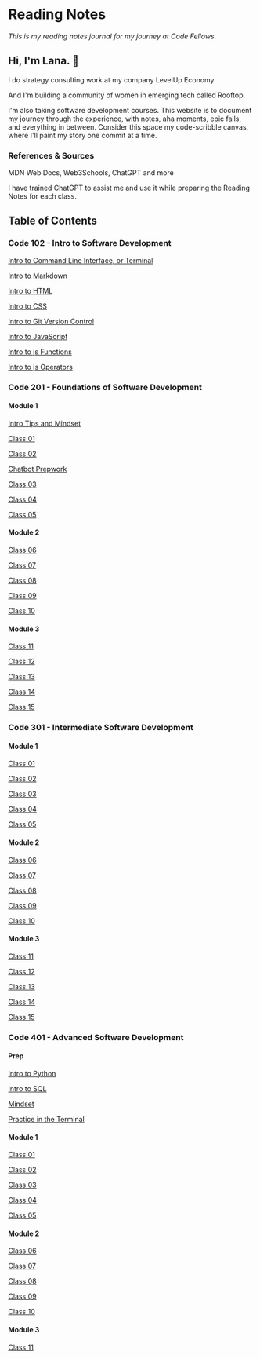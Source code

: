 # Reading Notes
*This is my reading notes journal for my journey at Code Fellows.*


## Hi, I'm Lana. 🤝

I do strategy consulting work at my company LevelUp Economy.

And I'm building a community of women in emerging tech called Rooftop.

I'm also taking software development courses. This website is to document my journey through the experience, with notes, aha moments, epic fails, and everything in between. Consider this space my code-scribble canvas, where I'll paint my story one commit at a time.

### References & Sources
MDN Web Docs, Web3Schools, ChatGPT and more

I have trained ChatGPT to assist me and use it while preparing the Reading Notes for each class.

## Table of Contents

### Code 102 - Intro to Software Development

[Intro to Command Line Interface, or Terminal](102/intro-cli.md)

[Intro to Markdown](102/intro-to-markdown.md)

[Intro to HTML](https://www.google.com)

[Intro to CSS](102/intro-to-css.md)

[Intro to Git Version Control](102/git-version-control.md)

[Intro to JavaScript](102/intro-to-javascript.md)

[Intro to js Functions](102/js-functions.md)

[Intro to js Operators](102/js-operators.md)


### Code 201 - Foundations of Software Development

#### Module 1

[Intro Tips and Mindset](201/201-00-mindset.md)

[Class 01](201/201-01.md)

[Class 02](201/201-02.md)

[Chatbot Prepwork](201/intro-to-chatbot.md)

[Class 03](201/201-03.md)

[Class 04](201/201-04.md)

[Class 05](201/201-05.md)


#### Module 2

[Class 06](201/201-06.md)

[Class 07](201/201-07.md)

[Class 08](201/201-08.md)

[Class 09](201/201-09.md)

[Class 10](201/201-10.md)


#### Module 3

[Class 11](201/201-11.md)

[Class 12](201/201-12.md)

[Class 13](201/201-13.md)

[Class 14](201/201-14.md)

[Class 15](201/201-15.md)



### Code 301 - Intermediate Software Development

#### Module 1

[Class 01](301/301-01.md)

[Class 02](301/301-02.md)

[Class 03](301/301-03.md)

[Class 04](301/301-04.md)

[Class 05](301/301-05.md)

#### Module 2

[Class 06](301/301-06.md)

[Class 07](301/301-07.md)

[Class 08](301/301-08.md)

[Class 09](301/301-09.md)

[Class 10](301/301-10.md)

#### Module 3

[Class 11](301/301-11.md)

[Class 12](301/301-12.md)

[Class 13](301/301-13.md)

[Class 14](301/301-14.md)

[Class 15](301/301-15.md)


### Code 401 - Advanced Software Development

#### Prep
[Intro to Python](401/401-00-python.md)

[Intro to SQL](401/401-00-SQL.md)

[Mindset](401/401-00-mindset.md)

[Practice in the Terminal](401/401-00-cl.md)

#### Module 1

[Class 01](401/401-01.md)

[Class 02](401/401-02.md)

[Class 03](401/401-03.md)

[Class 04](401/401-04.md)

[Class 05](401/401-05.md)

#### Module 2

[Class 06](401/401-06.md)

[Class 07](401/401-07.md)

[Class 08](401/401-08.md)

[Class 09](401/401-09.md)

[Class 10](401/401-10.md)

#### Module 3

[Class 11](401/401-11.md)
